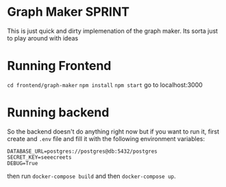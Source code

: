 # Graph Maker SPRINT

This is just quick and dirty implemenation of the graph maker. Its sorta just to play around with ideas

# Running Frontend
`cd frontend/graph-maker`
`npm install`
`npm start`
go to localhost:3000

# Running backend
So the backend doesn't do anything right now but if you want to run it, first create
and `.env` file and fill it with the following environment variables:
```
DATABASE_URL=postgres://postgres@db:5432/postgres
SECRET_KEY=seeecreets
DEBUG=True
``` 

then run 
`docker-compose build` and then `docker-compose up`. 
